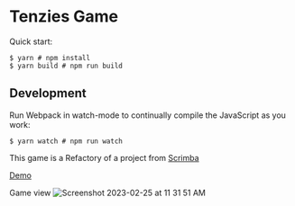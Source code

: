 # Tenzies Game

Quick start:

```
$ yarn # npm install
$ yarn build # npm run build
````

## Development

Run Webpack in watch-mode to continually compile the JavaScript as you work:

```
$ yarn watch # npm run watch
```

This game is a Refactory of a project from [Scrimba](https://scrimba.com/learn/frontend)

[Demo](https://calm-moonbeam-29bc7d.netlify.app/)

Game view
![Screenshot 2023-02-25 at 11 31 51 AM](https://user-images.githubusercontent.com/58727101/221352170-0fd976b7-bcb7-4eb7-93a1-49b3d62efa26.png)

